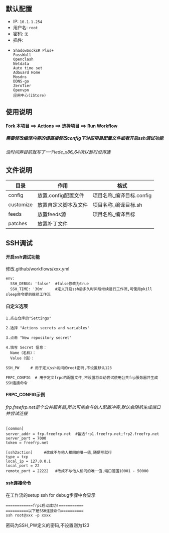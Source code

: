 ## 默认配置

- IP: `10.1.1.254`
- 用户名: `root`
- 密码: `无`
- 插件:
- ```
  ShadowSocksR Plus+
  PassWall
  Openclash
  Netdata
  Auto time set
  AdGuard Home
  Mosdns
  DDNS-go
  ZeroTier
  Openvpn
  应用中心(iStore)
  ```

## 使用说明

#### Fork 本项目  ==>  Actions  ==>  选择项目  ==>  Run Workflow
##### 需要修改编译内容的请直接修改config下对应项目配置文件或者开启ssh调试功能
###### 没时间弄目前就写了一个lede_x86_64所以暂时没得选

## 文件说明
| 目录         |         作用        |格式                   |
| ------------| --------------------| --------------------|
| config      | 放置.config配置文件   |   项目名称_编译目标.config              |
| customize   | 放置自定义脚本及文件    |   项目名称_编译目标.sh             |
| feeds       | 放置feeds源           |    项目名称_编译目标            |
| patches     | 放置补丁文件           |                |


## SSH调试
#### 开启ssh调试功能
修改.github/workflows/xxx.yml
```
env:
  SSH_DEBUG: 'false'  #false修改为true
  SSH_TIME: '30m'     #定义开启ssh后多久时间后继续进行工作流,可使用pkill sleep命令提前继续工作流
```

#### 自定义选项
```
1.点击仓库的"Settings"

2.选择 "Actions secrets and variables"

3.点击 "New repository secret"

4.填写 Secret 信息：
  Name（名称）：
  Value（值）：
```
```
SSH_PW     # 用于定义ssh访问的root密码,不设置默认123
```

```
FRPC_CONFIG  # 用于定义frpc的配置文件,不设置将自动尝试使用公共frp服务器并生成SSH连接命令
```

#### FRPC_CONFIG示例
###### frp.freefrp.net是个公共服务器,所以可能会与他人配置冲突,默认会随机生成端口并尝试连接
```
[common]
server_addr = frp.freefrp.net  #备选frp1.freefrp.net;frp2.freefrp.net
server_port = 7000
token = freefrp.net

[ssh2action]     #改成不与他人相同的唯一值,随便写就行
type = tcp
local_ip = 127.0.0.1
local_port = 22
remote_port = 22222   #改成不与他人相同的唯一值,端口范围10001 - 50000
```
#### ssh连接命令

在工作流的setup ssh for debug步骤中会显示
```
============frpc启动成功!===========
==========以下是SSH连接命令==========
ssh root@xxx -p xxxx
```
密码为SSH_PW定义的密码,不设置则为123

